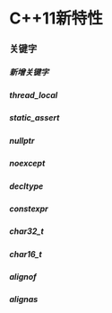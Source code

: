 ## <h1 id="cpp_11">C++11新特性</h1>
### <h3 id="cpp_11_keywords">关键字</h3>

#### <h5 id="cpp_11_new_keywords">新增关键字</h5>

##### thread_local

##### static_assert

##### nullptr

##### noexcept

##### decltype

##### constexpr

##### char32_t

##### char16_t

##### alignof

##### alignas
